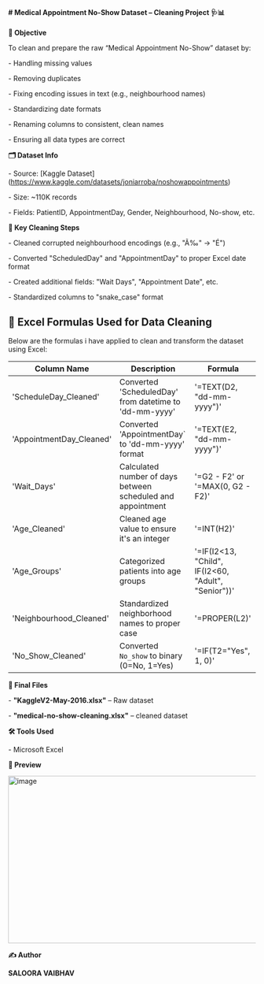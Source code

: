 #### **# Medical Appointment No-Show Dataset – Cleaning Project 🩺📊**


**🎯 Objective**

To clean and prepare the raw “Medical Appointment No-Show” dataset by:

\- Handling missing values

\- Removing duplicates

\- Fixing encoding issues in text (e.g., neighbourhood names)

\- Standardizing date formats

\- Renaming columns to consistent, clean names

\- Ensuring all data types are correct



**🗂️ Dataset Info**

\- Source: \[Kaggle Dataset](https://www.kaggle.com/datasets/joniarroba/noshowappointments)

\- Size: ~110K records

\- Fields: PatientID, AppointmentDay, Gender, Neighbourhood, No-show, etc.



**🧹 Key Cleaning Steps**

\- Cleaned corrupted neighbourhood encodings (e.g., "Ã‰" → "É")

\- Converted "ScheduledDay" and "AppointmentDay" to proper Excel date format

\- Created additional fields: "Wait Days", "Appointment Date", etc.

\- Standardized columns to "snake\_case" format



## 🔣 Excel Formulas Used for Data Cleaning

Below are the formulas i have applied to clean and transform the dataset using Excel:

| Column Name               | Description                                                  | Formula                                             |
|---------------------------|--------------------------------------------------------------|-----------------------------------------------------|
| 'ScheduleDay_Cleaned'     | Converted 'ScheduledDay' from datetime to 'dd-mm-yyyy'       | '=TEXT(D2, "dd-mm-yyyy")'                           |
| 'AppointmentDay_Cleaned'  | Converted 'AppointmentDay` to 'dd-mm-yyyy' format            | '=TEXT(E2, "dd-mm-yyyy")'                           |
| 'Wait_Days'               | Calculated number of days between scheduled and appointment  | '=G2 - F2' or '=MAX(0, G2 - F2)'                    |
| 'Age_Cleaned'             | Cleaned age value to ensure it's an integer                  | '=INT(H2)'                                          |
| 'Age_Groups'              | Categorized patients into age groups                         | '=IF(I2<13, "Child", IF(I2<60, "Adult", "Senior"))' |
| 'Neighbourhood_Cleaned'   | Standardized neighborhood names to proper case               | '=PROPER(L2)'                                       |
| 'No_Show_Cleaned'         | Converted `No_show` to binary (0=No, 1=Yes)                  | '=IF(T2="Yes", 1, 0)'                               |


**📁 Final Files**

\- **"KaggleV2-May-2016.xlsx"** – Raw dataset

\- **"medical-no-show-cleaning.xlsx"** – cleaned dataset


**🛠️ Tools Used**

\- Microsoft Excel


**👀 Preview**

<img width="1862" height="340" alt="image" src="https://github.com/user-attachments/assets/1791b86e-ea4f-44a1-87c4-dc430e101f64" />


**✍️ Author**

**SALOORA VAIBHAV**
